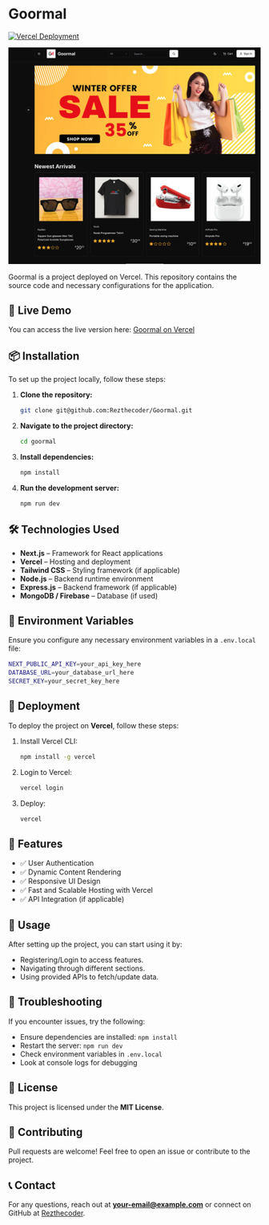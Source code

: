 # Goormal

[![Vercel Deployment](https://vercel.com/button)](https://vercel.com/rezthecoders-projects/goormal)

![Goormal Preview](public/images/goormal.png)  

Goormal is a project deployed on Vercel. This repository contains the source code and necessary configurations for the application.

## 🚀 Live Demo
You can access the live version here:
[Goormal on Vercel](https://vercel.com/rezthecoders-projects/goormal)

## 📦 Installation
To set up the project locally, follow these steps:

1. **Clone the repository:**
   ```sh
   git clone git@github.com:Rezthecoder/Goormal.git
   ```
2. **Navigate to the project directory:**
   ```sh
   cd goormal
   ```
3. **Install dependencies:**
   ```sh
   npm install
   ```
4. **Run the development server:**
   ```sh
   npm run dev
   ```

## 🛠️ Technologies Used
- **Next.js** – Framework for React applications
- **Vercel** – Hosting and deployment
- **Tailwind CSS** – Styling framework (if applicable)
- **Node.js** – Backend runtime environment
- **Express.js** – Backend framework (if applicable)
- **MongoDB / Firebase** – Database (if used)

## 📄 Environment Variables
Ensure you configure any necessary environment variables in a `.env.local` file:
```sh
NEXT_PUBLIC_API_KEY=your_api_key_here
DATABASE_URL=your_database_url_here
SECRET_KEY=your_secret_key_here
```

## 🚀 Deployment
To deploy the project on **Vercel**, follow these steps:
1. Install Vercel CLI:
   ```sh
   npm install -g vercel
   ```
2. Login to Vercel:
   ```sh
   vercel login
   ```
3. Deploy:
   ```sh
   vercel
   ```

## 🧩 Features
- ✅ User Authentication
- ✅ Dynamic Content Rendering
- ✅ Responsive UI Design
- ✅ Fast and Scalable Hosting with Vercel
- ✅ API Integration (if applicable)

## 📝 Usage
After setting up the project, you can start using it by:
- Registering/Login to access features.
- Navigating through different sections.
- Using provided APIs to fetch/update data.

## 🐞 Troubleshooting
If you encounter issues, try the following:
- Ensure dependencies are installed: `npm install`
- Restart the server: `npm run dev`
- Check environment variables in `.env.local`
- Look at console logs for debugging

## 📜 License
This project is licensed under the **MIT License**.

## 🤝 Contributing
Pull requests are welcome! Feel free to open an issue or contribute to the project.

## 📞 Contact
For any questions, reach out at **your-email@example.com** or connect on GitHub at [Rezthecoder](https://github.com/Rezthecoder).

